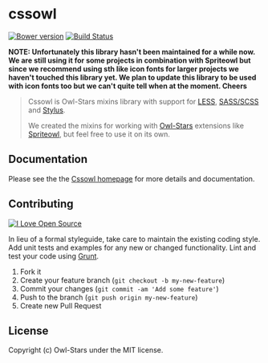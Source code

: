 # cssowl

[![Bower version](https://badge.fury.io/bo/cssowl.png)](http://badge.fury.io/bo/cssowl)
[![Build Status](https://travis-ci.org/owl-stars/cssowl.png?branch=master)](https://travis-ci.org/owl-stars/cssowl)


**NOTE: Unfortunately this library hasn't been maintained for a while now.
We are still using it for some projects in combination with Spriteowl but since we recommend using sth like icon fonts for larger projects we haven't touched this library yet. We plan to update this library to be used with icon fonts too but we can't quite tell when at the moment. Cheers**


> Cssowl is Owl-Stars mixins library with support for [LESS](http://lesscss.org), [SASS/SCSS](http://sass-lang.com) and [Stylus](http://learnboost.github.io/stylus/).
>
> We created the mixins for working with [Owl-Stars](http://www.owl-stars.com) extensions like [Spriteowl](http://spriteowl.owl-stars.com), but feel free to use it on its own.

## Documentation

Please see the the [Cssowl homepage](http://cssowl.owl-stars.com) for more details and documentation.

## Contributing
[![I Love Open Source](http://www.iloveopensource.io/images/logo-lightbg.png)](http://www.iloveopensource.io/projects/5319a6a987659fce66000a33)

In lieu of a formal styleguide, take care to maintain the existing coding style. Add unit tests and examples for any new or changed functionality. Lint and test your code using [Grunt](http://gruntjs.com/).

1. Fork it
2. Create your feature branch (`git checkout -b my-new-feature`)
3. Commit your changes (`git commit -am 'Add some feature'`)
4. Push to the branch (`git push origin my-new-feature`)
5. Create new Pull Request

## License
Copyright (c) Owl-Stars under the MIT license.
